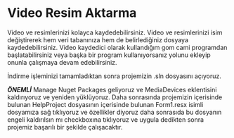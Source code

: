 # Video Resim Aktarma
Video ve resimlerinizi kolayca kaydedebilirsiniz.
Video ve resimlerinizi isim değiştirerek hem veri tabanınıza 
hem de belirlediğiniz dosyaya kaydedebilirsiniz.
Video kaydedici olarak kullandığım gom cami programdan başlatabilirsiniz veya 
başka bir program kullanıyorsanız yolunu ekleyip onunla çalışmaya devam edebilirsiniz.

İndirme işleminizi tamamladıktan sonra projemizin .sln dosyasını açıyoruz.

***ÖNEMLİ***
Manage Nuget Packages geliyoruz ve MediaDevices eklentisini kaldırıyoruz ve yeniden yüklüyoruz.
Daha sonrasında projemizin içerisinde bulunan HelpProject dosyasının içerisinde bulunan 
Form1.resx isimli dosyamıza sağ tıklıyoruz ve özellikler diyoruz daha sonrasıda bu dosyanın
engeli kaldırılsın mı checkboxına tıklıyoruz ve uygula dedikten sonra projemiz başarılı bir
şekilde çalışacaktır.
